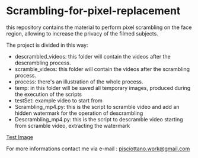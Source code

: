 # Scrambling-for-pixel-replacement
this repository contains the material to perform pixel scrambling on the face region, allowing to increase the privacy of the filmed subjects.

The project is divided in this way:

- descrambled_videos: this folder will contain the videos after the descrambling process.
- scramble_videos:  this folder will contain the videos after the scrambling process.
- process: there's an illustration of the whole process.
- temp: in this folder will be saved all temporary images, produced during the execution of the scripts
- testSet: example video to start from
- Scrambling_mp4.py: this is the script to scramble video and add an hidden watermark for the operation of descrambling
- Descrambling_mp4.py: this is the script to descramble video starting from scramble video, extracting the watermark

 [Test Image](process/funzionamento.jpg)

For more informations contact me via e-mail : pisciottano.work@gmail.com
